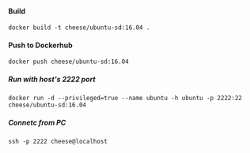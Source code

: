 #### Build
    docker build -t cheese/ubuntu-sd:16.04 .

#### Push to Dockerhub
    docker push cheese/ubuntu-sd:16.04

##### Run with host's 2222 port
    docker run -d --privileged=true --name ubuntu -h ubuntu -p 2222:22 cheese/ubuntu-sd:16.04

##### Connetc from PC
    ssh -p 2222 cheese@localhost
